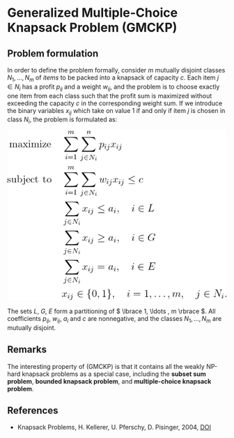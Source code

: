 # Generalized Multiple-Choice Knapsack Problem (GMCKP)

## Problem formulation

In order to define the problem formally, consider $m$ mutually disjoint classes
$N_1, \ldots ,N_m$ of $items$ to be packed into a knapsack of capacity $c$. Each item $j \in N_i$
has a profit $p_{ij}$ and a weight $w_{ij}$, and the problem is to choose exactly one item from
each class such that the profit sum is maximized without exceeding the capacity $c$ in
the corresponding weight sum. If we introduce the binary variables $x_{ij}$ which take
on value $1$ if and only if item $j$ is chosen in class $N_i$, the problem is formulated as:


![Mathematical formulation](./problem.png)


The sets $L$, $G$, $E$ form a partitioning of $ \lbrace 1, \ldots , m \rbrace $. All coefficients $p_{ij}$, $w_{ij}$, $a_i$ and $c$
are nonnegative, and the classes $N_1 , \ldots , N_m$ are mutually disjoint.


## Remarks

The interesting property of (GMCKP) is that it contains all the weakly NP-hard
knapsack problems as a special case, including the **subset sum problem**, **bounded
knapsack problem**, and **multiple-choice knapsack problem**.




## References
- Knapsack Problems, H. Kellerer, U. Pferschy, D. Pisinger, 2004, [DOI](https://doi.org/10.1007/978-3-540-24777-7)





